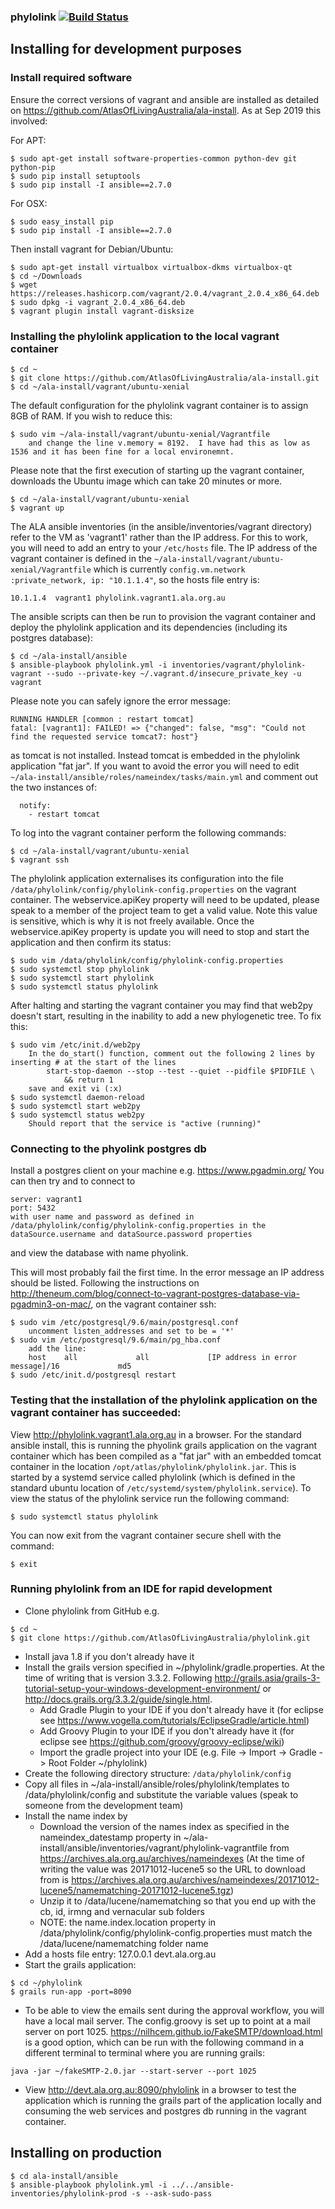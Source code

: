 ### phylolink   [![Build Status](https://travis-ci.org/AtlasOfLivingAustralia/phylolink.svg?branch=master)](https://travis-ci.org/AtlasOfLivingAustralia/phylolink)

## Installing for development purposes

### Install required software

Ensure the correct versions of vagrant and ansible are installed as detailed on https://github.com/AtlasOfLivingAustralia/ala-install.  As at Sep 2019 this involved:

For APT:
```
$ sudo apt-get install software-properties-common python-dev git python-pip
$ sudo pip install setuptools
$ sudo pip install -I ansible==2.7.0
```

For OSX:
```
$ sudo easy_install pip
$ sudo pip install -I ansible==2.7.0
```

Then install vagrant for Debian/Ubuntu:
```
$ sudo apt-get install virtualbox virtualbox-dkms virtualbox-qt
$ cd ~/Downloads
$ wget https://releases.hashicorp.com/vagrant/2.0.4/vagrant_2.0.4_x86_64.deb
$ sudo dpkg -i vagrant_2.0.4_x86_64.deb
$ vagrant plugin install vagrant-disksize
```

### Installing the phylolink application to the local vagrant container

```
$ cd ~
$ git clone https://github.com/AtlasOfLivingAustralia/ala-install.git
$ cd ~/ala-install/vagrant/ubuntu-xenial
```

The default configuration for the phylolink vagrant container is to assign 8GB of RAM.  If you wish to reduce this:
```
$ sudo vim ~/ala-install/vagrant/ubuntu-xenial/Vagrantfile
    and change the line v.memory = 8192.  I have had this as low as 1536 and it has been fine for a local environemnt.
```

Please note that the first execution of starting up the vagrant container, downloads the Ubuntu image which can take 20 minutes or more.
```
$ cd ~/ala-install/vagrant/ubuntu-xenial
$ vagrant up
```

The ALA ansible inventories (in the ansible/inventories/vagrant directory) refer to the VM as 'vagrant1' rather than the IP address. For this to work, you will need to add an entry to your ```/etc/hosts``` file.  The IP address of the vagrant container is defined in the ```~/ala-install/vagrant/ubuntu-xenial/Vagrantfile``` which is currently ```config.vm.network :private_network, ip: "10.1.1.4"```, so the hosts file entry is:
```
10.1.1.4  vagrant1 phylolink.vagrant1.ala.org.au
```

The ansible scripts can then be run to provision the vagrant container and deploy the phylolink application and its dependencies (including its postgres database):
```
$ cd ~/ala-install/ansible
$ ansible-playbook phylolink.yml -i inventories/vagrant/phylolink-vagrant --sudo --private-key ~/.vagrant.d/insecure_private_key -u vagrant
```
Please note you can safely ignore the error message:
```
RUNNING HANDLER [common : restart tomcat] 
fatal: [vagrant1]: FAILED! => {"changed": false, "msg": "Could not find the requested service tomcat7: host"}
```
as tomcat is not installed.  Instead tomcat is embedded in the phylolink application "fat jar".  If you want to avoid the error you will need to edit ```~/ala-install/ansible/roles/nameindex/tasks/main.yml``` and comment out the two instances of:
```
  notify:
    - restart tomcat
```

To log into the vagrant container perform the following commands:
```
$ cd ~/ala-install/vagrant/ubuntu-xenial
$ vagrant ssh
```

The phylolink application externalises its configuration into the file ```/data/phylolink/config/phylolink-config.properties``` on the vagrant container.
The webservice.apiKey property will need to be updated, please speak to a member of the project team to get a valid value.  Note this value is sensitive, which is why it is not freely available.  Once the webservice.apiKey property is update you will need to stop and start the application and then confirm its status:
```
$ sudo vim /data/phylolink/config/phylolink-config.properties
$ sudo systemctl stop phylolink
$ sudo systemctl start phylolink
$ sudo systemctl status phylolink
```

After halting and starting the vagrant container you may find that web2py doesn't start, resulting in the inability to add a new phylogenetic tree.  To fix this:
```
$ sudo vim /etc/init.d/web2py
	In the do_start() function, comment out the following 2 lines by inserting # at the start of the lines
		start-stop-daemon --stop --test --quiet --pidfile $PIDFILE \
			&& return 1
	save and exit vi (:x)
$ sudo systemctl daemon-reload
$ sudo systemctl start web2py
$ sudo systemctl status web2py
	Should report that the service is "active (running)"
```

### Connecting to the phyolink postgres db

Install a postgres client on your machine e.g. https://www.pgadmin.org/
You can then try and to connect to 
```
server: vagrant1
port: 5432
with user name and password as defined in /data/phylolink/config/phylolink-config.properties in the dataSource.username and dataSource.password properties
```
and view the database with name phyolink.  

This will most probably fail the first time.  In the error message an IP address should be listed.  Following the instructions on http://theneum.com/blog/connect-to-vagrant-postgres-database-via-pgadmin3-on-mac/, on the vagrant container ssh:
```
$ sudo vim /etc/postgresql/9.6/main/postgresql.conf
    uncomment listen_addresses and set to be = '*' 
$ sudo vim /etc/postgresql/9.6/main/pg_hba.conf
    add the line: 
	host    all             all             [IP address in error message]/16             md5
$ sudo /etc/init.d/postgresql restart    
```

### Testing that the installation of the phylolink application on the vagrant container has succeeded:
View http://phylolink.vagrant1.ala.org.au in a browser.  For the standard ansible install, this is running the phyolink grails application on the vagrant container which has been compiled as a "fat jar" with an embedded tomcat container in the location ```/opt/atlas/phylolink/phylolink.jar```.  This is started by a systemd service called phylolink (which is defined in the standard ubuntu location of ```/etc/systemd/system/phylolink.service```).  To view the status of the phylolink service run the following command:
```
$ sudo systemctl status phylolink
```

You can now exit from the vagrant container secure shell with the command:
```
$ exit
```

### Running phylolink from an IDE for rapid development

* Clone phylolink from GitHub e.g. 
```
$ cd ~
$ git clone https://github.com/AtlasOfLivingAustralia/phylolink.git
```
* Install java 1.8 if you don't already have it
* Install the grails version specified in ~/phylolink/gradle.properties.  At the time of writing that is version 3.3.2.  Following  http://grails.asia/grails-3-tutorial-setup-your-windows-development-environment/ or http://docs.grails.org/3.3.2/guide/single.html.
  * Add Gradle Plugin to your IDE if you don't already have it (for eclipse see https://www.vogella.com/tutorials/EclipseGradle/article.html)
  * Add Groovy Plugin to your IDE if you don't already have it (for eclipse see https://github.com/groovy/groovy-eclipse/wiki)
  * Import the gradle project into your IDE (e.g. File -> Import -> Gradle -> Root Folder ~/phylolink)
* Create the following directory structure: ```/data/phylolink/config```
* Copy all files in ~/ala-install/ansible/roles/phylolink/templates to /data/phylolink/config and substitute the variable values (speak to someone from the development team)
* Install the name index by 
  * Download the version of the names index as specified in the nameindex_datestamp property in ~/ala-install/ansible/inventories/vagrant/phylolink-vagrantfile from https://archives.ala.org.au/archives/nameindexes (At the time of writing the value was 20171012-lucene5 so the URL to download from is https://archives.ala.org.au/archives/nameindexes/20171012-lucene5/namematching-20171012-lucene5.tgz)
  * Unzip it to /data/lucene/namematching so that you end up with the cb, id, irmng and vernacular sub folders
  * NOTE: the name.index.location property in /data/phylolink/config/phylolink-config.properties must match the /data/lucene/namematching folder name
* Add a hosts file entry: 127.0.0.1    devt.ala.org.au
* Start the grails application:
```
$ cd ~/phylolink
$ grails run-app -port=8090
```
* To be able to view the emails sent during the approval workflow, you will have a local mail server. The config.groovy is set up to point at a mail server on port 1025. https://nilhcem.github.io/FakeSMTP/download.html is a good option, which can be run with the following command in a different terminal to terminal where you are running grails:
```
java -jar ~/fakeSMTP-2.0.jar --start-server --port 1025
```
* View http://devt.ala.org.au:8090/phylolink in a browser to test the application which is running the grails part of the application locally and consuming the web services and postgres db running in the vagrant container.

## Installing on production
```
$ cd ala-install/ansible
$ ansible-playbook phylolink.yml -i ../../ansible-inventories/phylolink-prod -s --ask-sudo-pass
```


